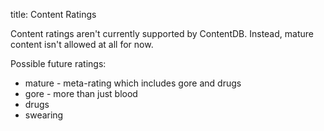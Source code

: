 title: Content Ratings

Content ratings aren't currently supported by ContentDB.
Instead, mature content isn't allowed at all for now.

Possible future ratings:

* mature - meta-rating which includes gore and drugs
* gore - more than just blood
* drugs
* swearing
